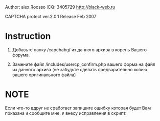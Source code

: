 Author: alex Roosso
ICQ: 3405729
http://black-web.ru

CAPTCHA protect ver.2.0.1
Release Feb 2007

Instruction
============
1. Добавьте папку /capchabg/ из данного архива в корень Вашего форума.

2. Замените файл /includes/usercp_confirm.php вашего форма
на файл из данного архива (не забудьте сделать предварительно копию
вашего оригинального файла)


NOTE
=====
Если что-то вдруг не сработает запишите ошибку которая будет Вам показана
и сообщите мне, я внесу исправления в скрипт.